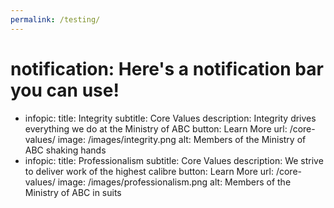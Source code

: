 ```yaml
---
permalink: /testing/
---
```

# notification: Here's a notification bar you can use!
- infopic:
    title: Integrity
    subtitle: Core Values
    description: Integrity drives everything we do at the Ministry of ABC
    button: Learn More
    url: /core-values/
    image: /images/integrity.png
    alt: Members of the Ministry of ABC shaking hands
- infopic:
    title: Professionalism
    subtitle: Core Values
    description: We strive to deliver work of the highest calibre
    button: Learn More
    url: /core-values/
    image: /images/professionalism.png
    alt: Members of the Ministry of ABC in suits


